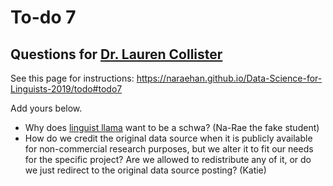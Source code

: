 # To-do 7
## Questions for [Dr. Lauren Collister](https://openaccess.pitt.edu/node/33)

See this page for instructions: 
https://naraehan.github.io/Data-Science-for-Linguists-2019/todo#todo7

Add yours below. 


- Why does [linguist llama](http://lingllama.tumblr.com/) want to be a schwa? (Na-Rae the fake student)
- How do we credit the original data source when it is publicly available for non-commercial research purposes, but we alter it to fit our needs for the specific project? Are we allowed to redistribute any of it, or do we just redirect to the original data source posting? (Katie)
